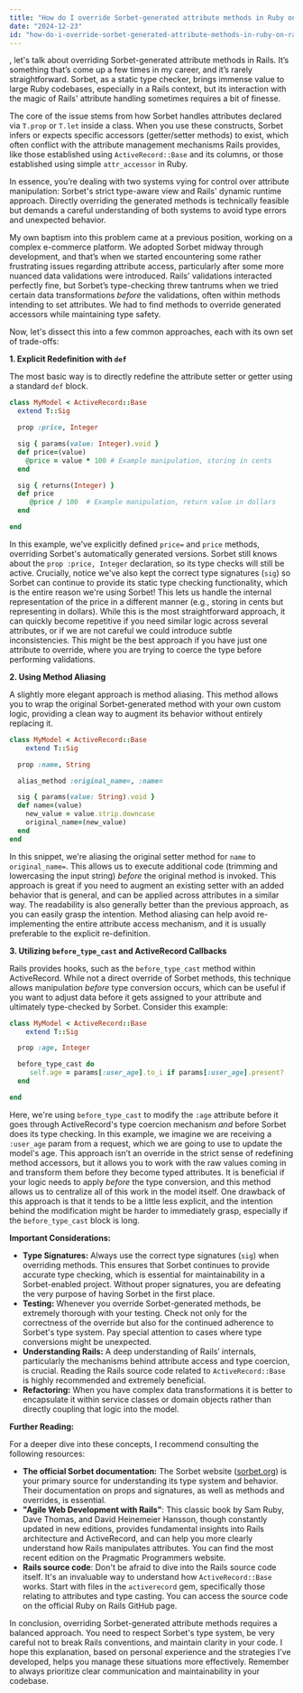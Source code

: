 ```yaml
---
title: "How do I override Sorbet-generated attribute methods in Ruby on Rails?"
date: "2024-12-23"
id: "how-do-i-override-sorbet-generated-attribute-methods-in-ruby-on-rails"
---
```


, let's talk about overriding Sorbet-generated attribute methods in Rails. It’s something that’s come up a few times in my career, and it’s rarely straightforward. Sorbet, as a static type checker, brings immense value to large Ruby codebases, especially in a Rails context, but its interaction with the magic of Rails' attribute handling sometimes requires a bit of finesse.

The core of the issue stems from how Sorbet handles attributes declared via `T.prop` or `T.let` inside a class. When you use these constructs, Sorbet infers or expects specific accessors (getter/setter methods) to exist, which often conflict with the attribute management mechanisms Rails provides, like those established using `ActiveRecord::Base` and its columns, or those established using simple `attr_accessor` in Ruby.

In essence, you’re dealing with two systems vying for control over attribute manipulation: Sorbet's strict type-aware view and Rails' dynamic runtime approach. Directly overriding the generated methods is technically feasible but demands a careful understanding of both systems to avoid type errors and unexpected behavior.

My own baptism into this problem came at a previous position, working on a complex e-commerce platform. We adopted Sorbet midway through development, and that’s when we started encountering some rather frustrating issues regarding attribute access, particularly after some more nuanced data validations were introduced. Rails' validations interacted perfectly fine, but Sorbet’s type-checking threw tantrums when we tried certain data transformations *before* the validations, often within methods intending to set attributes. We had to find methods to override generated accessors while maintaining type safety.

Now, let's dissect this into a few common approaches, each with its own set of trade-offs:

**1. Explicit Redefinition with `def`**

The most basic way is to directly redefine the attribute setter or getter using a standard `def` block.

```ruby
class MyModel < ActiveRecord::Base
  extend T::Sig

  prop :price, Integer

  sig { params(value: Integer).void }
  def price=(value)
    @price = value * 100 # Example manipulation, storing in cents
  end

  sig { returns(Integer) }
  def price
     @price / 100  # Example manipulation, return value in dollars
  end

end
```

In this example, we've explicitly defined `price=` and `price` methods, overriding Sorbet's automatically generated versions. Sorbet still knows about the `prop :price, Integer` declaration, so its type checks will still be active. Crucially, notice we've also kept the correct type signatures (`sig`) so Sorbet can continue to provide its static type checking functionality, which is the entire reason we're using Sorbet! This lets us handle the internal representation of the price in a different manner (e.g., storing in cents but representing in dollars). While this is the most straightforward approach, it can quickly become repetitive if you need similar logic across several attributes, or if we are not careful we could introduce subtle inconsistencies. This might be the best approach if you have just one attribute to override, where you are trying to coerce the type before performing validations.

**2. Using Method Aliasing**

A slightly more elegant approach is method aliasing. This method allows you to wrap the original Sorbet-generated method with your own custom logic, providing a clean way to augment its behavior without entirely replacing it.

```ruby
class MyModel < ActiveRecord::Base
    extend T::Sig

  prop :name, String

  alias_method :original_name=, :name=

  sig { params(value: String).void }
  def name=(value)
    new_value = value.strip.downcase
    original_name=(new_value)
  end
end
```

In this snippet, we're aliasing the original setter method for `name` to `original_name=`. This allows us to execute additional code (trimming and lowercasing the input string) *before* the original method is invoked. This approach is great if you need to augment an existing setter with an added behavior that is general, and can be applied across attributes in a similar way. The readability is also generally better than the previous approach, as you can easily grasp the intention. Method aliasing can help avoid re-implementing the entire attribute access mechanism, and it is usually preferable to the explicit re-definition.

**3. Utilizing `before_type_cast` and ActiveRecord Callbacks**

Rails provides hooks, such as the `before_type_cast` method within ActiveRecord. While not a direct override of Sorbet methods, this technique allows manipulation *before* type conversion occurs, which can be useful if you want to adjust data before it gets assigned to your attribute and ultimately type-checked by Sorbet. Consider this example:

```ruby
class MyModel < ActiveRecord::Base
    extend T::Sig

  prop :age, Integer

  before_type_cast do
     self.age = params[:user_age].to_i if params[:user_age].present?
  end

end
```

Here, we're using `before_type_cast` to modify the `:age` attribute before it goes through ActiveRecord's type coercion mechanism *and* before Sorbet does its type checking. In this example, we imagine we are receiving a `:user_age` param from a request, which we are going to use to update the model's age. This approach isn’t an override in the strict sense of redefining method accessors, but it allows you to work with the raw values coming in and transform them before they become typed attributes. It is beneficial if your logic needs to apply *before* the type conversion, and this method allows us to centralize all of this work in the model itself. One drawback of this approach is that it tends to be a little less explicit, and the intention behind the modification might be harder to immediately grasp, especially if the `before_type_cast` block is long.

**Important Considerations:**

*   **Type Signatures:** Always use the correct type signatures (`sig`) when overriding methods. This ensures that Sorbet continues to provide accurate type checking, which is essential for maintainability in a Sorbet-enabled project. Without proper signatures, you are defeating the very purpose of having Sorbet in the first place.
*   **Testing:** Whenever you override Sorbet-generated methods, be extremely thorough with your testing. Check not only for the correctness of the override but also for the continued adherence to Sorbet's type system. Pay special attention to cases where type conversions might be unexpected.
*   **Understanding Rails:** A deep understanding of Rails’ internals, particularly the mechanisms behind attribute access and type coercion, is crucial. Reading the Rails source code related to `ActiveRecord::Base` is highly recommended and extremely beneficial.
*   **Refactoring:** When you have complex data transformations it is better to encapsulate it within service classes or domain objects rather than directly coupling that logic into the model.

**Further Reading:**

For a deeper dive into these concepts, I recommend consulting the following resources:

*   **The official Sorbet documentation:** The Sorbet website ([sorbet.org](http://sorbet.org)) is your primary source for understanding its type system and behavior. Their documentation on props and signatures, as well as methods and overrides, is essential.
*   **"Agile Web Development with Rails"**: This classic book by Sam Ruby, Dave Thomas, and David Heinemeier Hansson, though constantly updated in new editions, provides fundamental insights into Rails architecture and ActiveRecord, and can help you more clearly understand how Rails manipulates attributes. You can find the most recent edition on the Pragmatic Programmers website.
*   **Rails source code**: Don't be afraid to dive into the Rails source code itself. It's an invaluable way to understand how `ActiveRecord::Base` works. Start with files in the `activerecord` gem, specifically those relating to attributes and type casting. You can access the source code on the official Ruby on Rails GitHub page.

In conclusion, overriding Sorbet-generated attribute methods requires a balanced approach. You need to respect Sorbet's type system, be very careful not to break Rails conventions, and maintain clarity in your code. I hope this explanation, based on personal experience and the strategies I’ve developed, helps you manage these situations more effectively. Remember to always prioritize clear communication and maintainability in your codebase.
